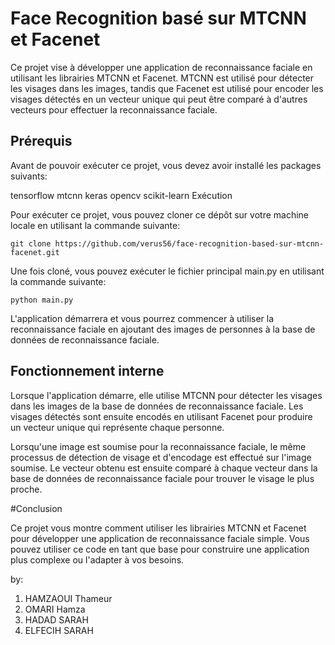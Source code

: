 # Face Recognition basé sur MTCNN et Facenet

Ce projet vise à développer une application de reconnaissance faciale en utilisant les librairies MTCNN et Facenet. MTCNN est utilisé pour détecter les visages dans les images, tandis que Facenet est utilisé pour encoder les visages détectés en un vecteur unique qui peut être comparé à d'autres vecteurs pour effectuer la reconnaissance faciale.

## Prérequis

Avant de pouvoir exécuter ce projet, vous devez avoir installé les packages suivants:

tensorflow
mtcnn
keras
opencv
scikit-learn
Exécution

Pour exécuter ce projet, vous pouvez cloner ce dépôt sur votre machine locale en utilisant la commande suivante:
```
git clone https://github.com/verus56/face-recognition-based-sur-mtcnn-facenet.git
```
Une fois cloné, vous pouvez exécuter le fichier principal main.py en utilisant la commande suivante:
```
python main.py
```
L'application démarrera et vous pourrez commencer à utiliser la reconnaissance faciale en ajoutant des images de personnes à la base de données de reconnaissance faciale.

## Fonctionnement interne

Lorsque l'application démarre, elle utilise MTCNN pour détecter les visages dans les images de la base de données de reconnaissance faciale. Les visages détectés sont ensuite encodés en utilisant Facenet pour produire un vecteur unique qui représente chaque personne.

Lorsqu'une image est soumise pour la reconnaissance faciale, le même processus de détection de visage et d'encodage est effectué sur l'image soumise. Le vecteur obtenu est ensuite comparé à chaque vecteur dans la base de données de reconnaissance faciale pour trouver le visage le plus proche.

#Conclusion

Ce projet vous montre comment utiliser les librairies MTCNN et Facenet pour développer une application de reconnaissance faciale simple. Vous pouvez utiliser ce code en tant que base pour construire une application plus complexe ou l'adapter à vos besoins.

by: 
  1. HAMZAOUI Thameur
  2. OMARI Hamza
  3. HADAD SARAH
  4. ELFECIH SARAH
